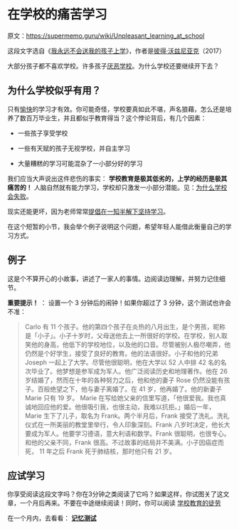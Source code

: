 # 在学校的痛苦学习

原文：https://supermemo.guru/wiki/Unpleasant_learning_at_school

这段文字选自《[我永远不会送我的孩子上学](https://supermemo.guru/wiki/Problem_of_Schooling)》，作者是[彼得·沃兹尼亚克](https://supermemo.guru/wiki/Piotr_Wozniak)（2017）

大部分孩子都不喜欢学校。许多孩子[厌恶学校](https://supermemo.guru/wiki/Why_kids_hate_school%3F)。为什么学校还要继续开下去？

## 为什么学校似乎有用？

只有[愉快](https://supermemo.guru/wiki/Fundamental_law_of_learning)的学习才有效。你可能奇怪，学校要真如此不堪，声名狼藉，怎么还是培养了数百万毕业生，并且都似乎教育得当？这个悖论背后，有几个因素：

- 一些孩子享受学校

- 一些有天赋的孩子无视学校，并自主学习

- 大量糟糕的学习可能混杂了一小部分好的学习

我们应当大声说出这件悲伤的事实： **学校教育是极其低劣的，上学的经历是极其痛苦的！** 人脑自然就有能力学习，学校却只激发一小部分潜能。见：[为什么学校会失败](https://supermemo.guru/wiki/Why_schools_fail)。

现实还能更坏，因为老师常常[提倡在一知半解下坚持学习](https://supermemo.guru/wiki/Do_not_memorize_before_you_understand)。

在这个短暂的小节，我会举个例子说明这个问题，希望年轻人能借此衡量自己的学习方式。

## 例子

这是个不算开心的小故事，讲述了一家人的事情。边阅读边理解，并努力记住细节。

 **重要提示！** ： 设置一个 3 分钟后的闹钟！如果你超过了 3 分钟，这个测试也许会不准：

> Carlo 有 11 个孩子。他的第四个孩子在炎热的八月出生，是个男孩，昵称是「小子」。小子十岁时，父母送他去上一所很好的学校。在学校，别人取笑他的身高，他低下的学校地位，以及他的口音。尽管被别人极尽嘲弄，他仍然是个好学生，接受了良好的教育。他的法语很好。小子和他的兄弟 Joseph 一起上了大学。尽管他很聪明，他在大学以 52 人中排 42 名的名次毕业了。他梦想是参军成为军人。他广泛阅读历史和地理著作。他在 26 岁结婚了，然而在十年的各种努力之后，他和他的妻子 Rose 仍然没能有孩子。百般绝望之下，他与妻子离婚了。在 41 岁，他再婚了。他的新妻子 Marie 只有 19 岁。 Marie 在写给她父亲的信里写道，「他很爱我。我也真诚地回应他的爱。他很吸引我，也很主动，我难以抗拒。」婚后一年，Marie 生下了儿子，取名为 Frank。两个半月后，Frank 接受了洗礼。洗礼仪式在一所美丽的教堂里举行，令人印象深刻。Frank 八岁时决定，他长大要成为军人。他要学习德语，意大利语和数学。Frank 很聪明，也很专心。和他的父亲不同，Frank 很高。不过故事的结局并不美满。小子因癌症而死， 11 年之后 Frank 死于肺结核，那时他只有 21 岁。

## 应试学习

你享受阅读这段文字吗？你在3分钟之类阅读了它吗？如果这样，你试图关了这文章，一个月后再来。不要在中途继续阅读！同时，你可以阅读 [学校教育的徒劳](https://supermemo.guru/wiki/Futility_of_schooling)

在一个月内，去看看： **[记忆测试](https://supermemo.guru/wiki/Unpleasant_learning_at_school_(test))** 